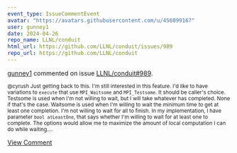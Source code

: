 ```yaml
---
event_type: IssueCommentEvent
avatar: "https://avatars.githubusercontent.com/u/45609916?"
user: gunney1
date: 2024-04-26
repo_name: LLNL/conduit
html_url: https://github.com/LLNL/conduit/issues/989
repo_url: https://github.com/LLNL/conduit
---
```


<a href='https://github.com/gunney1' target='_blank'>gunney1</a> commented on issue <a href='https://github.com/LLNL/conduit/issues/989' target='_blank'>LLNL/conduit#989</a>.

<small>@cyrush Just getting back to this.  I'm still interested in this feature.  I'd like to have variations to `execute` that use `MPI_Waitsome` and `MPI_Testsome`.  It should be caller's choice.  Testsome is used when I'm not willing to wait, but I will take whatever has completed.  None if that's the case.  Waitsome is used when I'm willing to wait the minimum time to get at least one completion.  I'm not willing to wait for all to finish.  In my implementation, I have parameter `bool atLeastOne`, that says whether I'm willing to wait for at least one to complete.  The options would allow me to maximize the amount of local computation I can do while waiting....</small>

<a href='https://github.com/LLNL/conduit/issues/989' target='_blank'>View Comment</a>